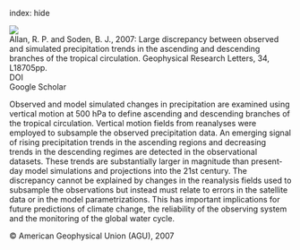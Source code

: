 index: hide

<div class="Citation">
    <div class="Citation-thumb CitationThumb-linked"  data-href="https://doi.org/10.1029/2007gl031460">
      <img src="https://static.claimspace.cloud/climate-study-static/refs/thumbs/7/Allan_and_Soden_2007-thumb.png" />
    </div>

  <div class="Citation-body">
    <div class="Citation-text">Allan, R. P. and Soden, B. J., 2007: Large discrepancy between observed and simulated precipitation trends in the ascending and descending branches of the tropical circulation. <span class="Article-journal">Geophysical Research Letters, </span><span class="Article-volume">34, </span>L18705pp.</div>
    <div class="Citation-links">
      <div class="CitationLink" data-href="https://doi.org/10.1029/2007gl031460">
        <div class="CitationLink-icon CitationLink-Doi"></div>
        <div class="CitationLink-text">DOI</div>
      </div>
      <div class="CitationLink" data-href="https://scholar.google.com/scholar?q=10.1029/2007gl031460">
        <div class="CitationLink-icon CitationLink-Scholar"></div>
        <div class="CitationLink-text">Google Scholar</div>
      </div>
    </div>
  </div>
</div>

Observed and model simulated changes in precipitation are examined using vertical motion at 500 hPa to define ascending and descending branches of the tropical circulation. Vertical motion fields from reanalyses were employed to subsample the observed precipitation data. An emerging signal of rising precipitation trends in the ascending regions and decreasing trends in the descending regimes are detected in the observational datasets. These trends are substantially larger in magnitude than present‐day model simulations and projections into the 21st century. The discrepancy cannot be explained by changes in the reanalysis fields used to subsample the observations but instead must relate to errors in the satellite data or in the model parametrizations. This has important implications for future predictions of climate change, the reliability of the observing system and the monitoring of the global water cycle.

<div class="Citation-copy">
&copy; American Geophysical Union (AGU), 2007
</div>